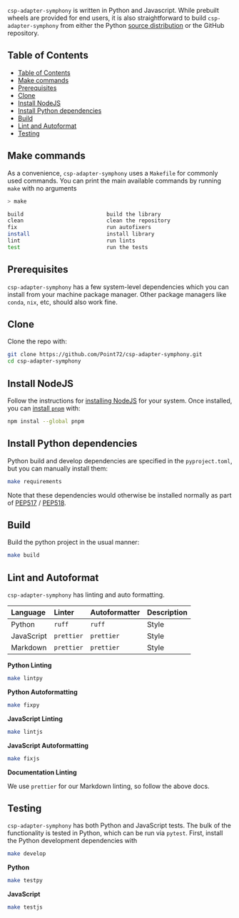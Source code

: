 `csp-adapter-symphony` is written in Python and Javascript. While prebuilt wheels are provided for end users, it is also straightforward to build `csp-adapter-symphony` from either the Python [source distribution](https://packaging.python.org/en/latest/specifications/source-distribution-format/) or the GitHub repository.

## Table of Contents

- [Table of Contents](#table-of-contents)
- [Make commands](#make-commands)
- [Prerequisites](#prerequisites)
- [Clone](#clone)
- [Install NodeJS](#install-nodejs)
- [Install Python dependencies](#install-python-dependencies)
- [Build](#build)
- [Lint and Autoformat](#lint-and-autoformat)
- [Testing](#testing)

## Make commands

As a convenience, `csp-adapter-symphony` uses a `Makefile` for commonly used commands. You can print the main available commands by running `make` with no arguments

```bash
> make

build                          build the library
clean                          clean the repository
fix                            run autofixers
install                        install library
lint                           run lints
test                           run the tests
```

## Prerequisites

`csp-adapter-symphony` has a few system-level dependencies which you can install from your machine package manager. Other package managers like `conda`, `nix`, etc, should also work fine.

## Clone

Clone the repo with:

```bash
git clone https://github.com/Point72/csp-adapter-symphony.git
cd csp-adapter-symphony
```

## Install NodeJS

Follow the instructions for [installing NodeJS](https://nodejs.org/en/download/package-manager/all) for your system. Once installed, you can [install `pnpm`](https://pnpm.io/installation) with:

```bash
npm instal --global pnpm
```

## Install Python dependencies

Python build and develop dependencies are specified in the `pyproject.toml`, but you can manually install them:

```bash
make requirements
```

Note that these dependencies would otherwise be installed normally as part of [PEP517](https://peps.python.org/pep-0517/) / [PEP518](https://peps.python.org/pep-0518/).

## Build

Build the python project in the usual manner:

```bash
make build
```

## Lint and Autoformat

`csp-adapter-symphony` has linting and auto formatting.

| Language   | Linter     | Autoformatter | Description |
| :--------- | :--------- | :------------ | :---------- |
| Python     | `ruff`     | `ruff`        | Style       |
| JavaScript | `prettier` | `prettier`    | Style       |
| Markdown   | `prettier` | `prettier`    | Style       |

**Python Linting**

```bash
make lintpy
```

**Python Autoformatting**

```bash
make fixpy
```

**JavaScript Linting**

```bash
make lintjs
```

**JavaScript Autoformatting**

```bash
make fixjs
```

**Documentation Linting**

We use `prettier` for our Markdown linting, so follow the above docs.

## Testing

`csp-adapter-symphony` has both Python and JavaScript tests. The bulk of the functionality is tested in Python, which can be run via `pytest`. First, install the Python development dependencies with

```bash
make develop
```

**Python**

```bash
make testpy
```

**JavaScript**

```bash
make testjs
```
